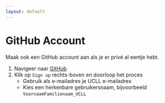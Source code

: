 ```yaml
---
layout: default
---
```


# GitHub Account

Maak ook een GitHub account aan als je er privé al eentje hebt.

1. Navigeer naar <a href="https://github.com/" target="_blank">GitHub</a>
1. Klik op `Sign up` rechts-boven en doorloop het proces
    * Gebruik als e-mailadres je UCLL e-mailadres
    * Kies een herkenbare gebruikersnaam, bijvoorbeeld `VoornaamFamilienaam_UCLL`